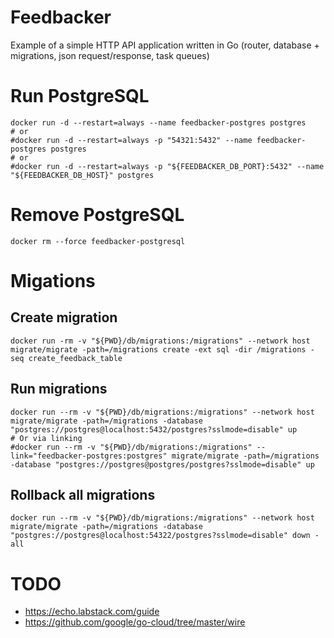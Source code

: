 # Feedbacker
Example of a simple HTTP API application written in Go (router, database + migrations, json request/response, task queues)

# Run PostgreSQL
```
docker run -d --restart=always --name feedbacker-postgres postgres
# or
#docker run -d --restart=always -p "54321:5432" --name feedbacker-postgres postgres
# or
#docker run -d --restart=always -p "${FEEDBACKER_DB_PORT}:5432" --name "${FEEDBACKER_DB_HOST}" postgres
```

# Remove PostgreSQL
```
docker rm --force feedbacker-postgresql
```

# Migations

## Create migration
```
docker run -rm -v "${PWD}/db/migrations:/migrations" --network host migrate/migrate -path=/migrations create -ext sql -dir /migrations -seq create_feedback_table
```

## Run migrations
```
docker run --rm -v "${PWD}/db/migrations:/migrations" --network host migrate/migrate -path=/migrations -database "postgres://postgres@localhost:5432/postgres?sslmode=disable" up
# Or via linking
#docker run --rm -v "${PWD}/db/migrations:/migrations" --link="feedbacker-postgres:postgres" migrate/migrate -path=/migrations -database "postgres://postgres@postgres/postgres?sslmode=disable" up
```

## Rollback all migrations
```
docker run --rm -v "${PWD}/db/migrations:/migrations" --network host migrate/migrate -path=/migrations -database "postgres://postgres@localhost:54322/postgres?sslmode=disable" down -all
```

# TODO
- https://echo.labstack.com/guide
- https://github.com/google/go-cloud/tree/master/wire
